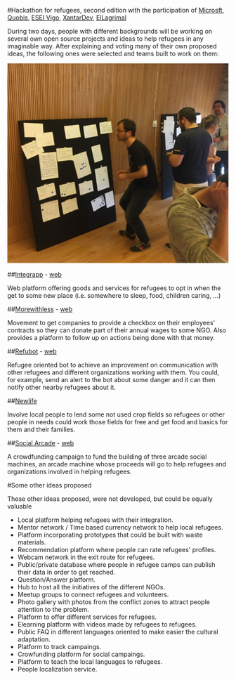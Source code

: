 #Hackathon for refugees, second edition with the participation of [Microsft](https://www.microsoft.com/es-es/), [Quobis](https://www.quobis.com/), [ESEI Vigo](http://esei.uvigo.es/), [XantarDev](https://www.meetup.com/es-ES/XantarDev/?chapter_analytics_code=UA-90442340-1), [ElLagrimal](http://www.ellagrimal.com/)

During two days, people with different backgrounds will be working on several own open source projects and ideas to help refugees in any imaginable way.
After explaining and voting many of their own proposed ideas, the following ones were selected and teams built to work on them:

![panel](panel.png)

##[Integrapp](https://github.com/refu-gal/integrapp) - [web](http://meanit.refu.gal)

Web platform offering goods and services for refugees to opt in when the get to some new place (i.e. somewhere to sleep, food, children caring, ...)


##[Morewithless](https://github.com/refu-gal/morewithless) - [web](http://morewithless.refu.gal)

Movement to get companies to provide a checkbox on their employees' contracts so they can donate part of their annual wages to some NGO. Also provides a platform to follow up on actions being done with that money.

##[Refubot](https://github.com/refu-gal/refubot) - [web](http://refubot.refu.gal)

Refugee oriented bot to achieve an improvement on communication with other refugees and different organizations working with them. You could, for example, send an alert to the bot about some danger and it can then notify other nearby refugees about it.

##[Newlife](https://github.com/refu-gal/geohelp)

Involve local people to lend some not used crop fields so refugees or other people in needs could work those fields for free and get food and basics for them and their families.

##[Social Arcade](https://github.com/refu-gal/socialarcade) - [web](http://socialarcade.refu.gal)

A crowdfunding campaign to fund the building of three arcade social machines, an arcade machine whose proceeds will go to help refugees and organizations involved in helping refugees.

#Some other ideas proposed

These other ideas proposed, were not developed, but could be equally valuable

* Local platform helping refugees with their integration.
* Mentor network / Time based currency network to help local refugees.
* Platform incorporating prototypes that could be built with waste materials.
* Recommendation platform where people can rate refugees' profiles.
* Webcam network in the exit route for refugees.
* Public/private database where people in refugee camps can publish their data in order to get reached.
* Question/Answer platform.
* Hub to host all the initiatives of the different NGOs.
* Meetup groups to connect refugees and volunteers.
* Photo gallery with photos from the conflict zones to attract people attention to the problem.
* Platform to offer different services for refugees.
* Elearning platform with videos made by refugees to refugees.
* Public FAQ in different languages oriented to make easier the cultural adaptation.
* Platform to track campaings.
* Crowfunding platform for social campaings.
* Platform to teach the local languages to refugees.
* People localization service.

